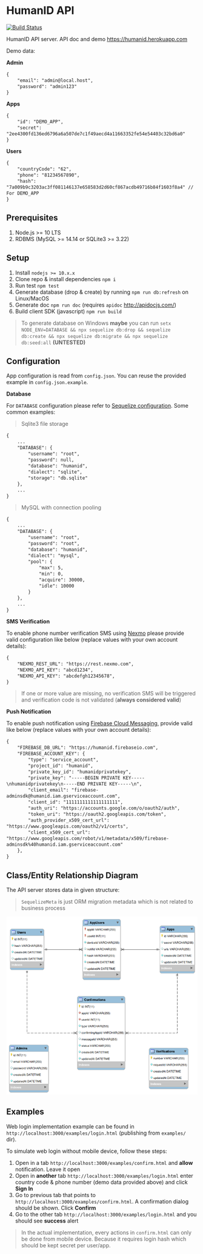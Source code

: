 # HumanID API

[![Build Status](https://travis-ci.org/bluenumberfoundation/humanid-api.png?branch=master)](https://travis-ci.org/bluenumberfoundation/humanid-api)

HumanID API server. API doc and demo https://humanid.herokuapp.com

Demo data:

**Admin**

```
{
    "email": "admin@local.host",
    "password": "admin123"
}
```

**Apps**

```
{
    "id": "DEMO_APP",
    "secret": "2ee4300fd136ed6796a6a507de7c1f49aecd4a11663352fe54e54403c32bd6a0"
}
```

**Users**

```
{
    "countryCode": "62",
    "phone": "81234567890",
    "hash": "7a009b9c3203ac3ff081146137e658583d2d60cf867acdb49716b84f1603f8a4" // For DEMO_APP
}
```

## Prerequisites

1. Node.js >= 10 LTS
2. RDBMS (MySQL >= 14.14 or SQLite3 >= 3.22)

## Setup

1. Install `nodejs >= 10.x.x`
2. Clone repo & install dependencies `npm i`
3. Run test `npm test`
4. Generate database (drop & create) by running `npm run db:refresh` on Linux/MacOS
5. Generate doc `npm run doc` (requires `apidoc` http://apidocjs.com/)
6. Build client SDK (javascript) `npm run build`
   
> To generate database on Windows **maybe** you can run `setx NODE_ENV=DATABASE && npx sequelize db:drop && sequelize db:create && npx sequelize db:migrate && npx sequelize db:seed:all` **(UNTESTED)**

## Configuration

App configuration is read from `config.json`. You can reuse the provided example in `config.json.example`. 

**Database**

For `DATABASE` configuration please refer to [Sequelize configuration](http://docs.sequelizejs.com/manual/getting-started). Some common examples:

> Sqlite3 file storage

```
{
    ...
    "DATABASE": {
        "username": "root",
        "password": null,
        "database": "humanid",
        "dialect": "sqlite",
        "storage": "db.sqlite"
    },
    ...
}
```

> MySQL with connection pooling

```
{
    ...
    "DATABASE": {
        "username": "root",
        "password": "root",
        "database": "humanid",
        "dialect": "mysql",
        "pool": {
            "max": 5,
            "min": 0,
            "acquire": 30000,
            "idle": 10000
        }    
    },
    ...
}
```

**SMS Verification**

To enable phone number verification SMS using [Nexmo](https://www.nexmo.com/products/sms) please provide valid configuration like below (replace values with your own account details):

```
{
    "NEXMO_REST_URL": "https://rest.nexmo.com",
    "NEXMO_API_KEY": "abcd1234",
    "NEXMO_API_KEY": "abcdefgh12345678",
}
```
> If one or more value are missing, no verification SMS will be triggered and verification code is not validated (**always considered valid**)

**Push Notification**

To enable push notification using [Firebase Cloud Messaging](https://firebase.google.com/docs/admin/setup?authuser=0#initialize_the_sdk), provide valid like below (replace values with your own account details):

```
{
    "FIREBASE_DB_URL": "https://humanid.firebaseio.com",
    "FIREBASE_ACCOUNT_KEY": {
        "type": "service_account",
        "project_id": "humanid",
        "private_key_id": "humanidprivatekey",
        "private_key": "-----BEGIN PRIVATE KEY-----\nhumanidprivatekey\n-----END PRIVATE KEY-----\n",
        "client_email": "firebase-adminsdk@humanid.iam.gserviceaccount.com",
        "client_id": "1111111111111111111",
        "auth_uri": "https://accounts.google.com/o/oauth2/auth",
        "token_uri": "https://oauth2.googleapis.com/token",
        "auth_provider_x509_cert_url": "https://www.googleapis.com/oauth2/v1/certs",
        "client_x509_cert_url": "https://www.googleapis.com/robot/v1/metadata/x509/firebase-adminsdk%40humanid.iam.gserviceaccount.com"
    },
}
```

## Class/Entity Relationship Diagram

The API server stores data in given structure:

> `SequelizeMeta` is just ORM migration metadata which is not related to business process

![Class/Entity Relationship Diagram](erd.png)


## Examples

Web login implementation example can be found in `http://localhost:3000/examples/login.html` (publishing from `examples/` dir). 

To simulate web login without mobile device, follow these steps:

1. Open in a tab `http://localhost:3000/examples/confirm.html` and **allow** notification. Leave it open
2. Open in **another** tab `http://localhost:3000/examples/login.html` enter country code & phone number (demo data provided above) and click **Sign In**
3. Go to previous tab that points to `http://localhost:3000/examples/confirm.html`. A confirmation dialog should be shown. Click **Confirm**
4. Go to the other tab `http://localhost:3000/examples/login.html` and you should see **success** alert

> In the actual implementation, every actions in `confirm.html` can only be done from mobile device. Because it requires login hash which should be kept secret per user/app.
